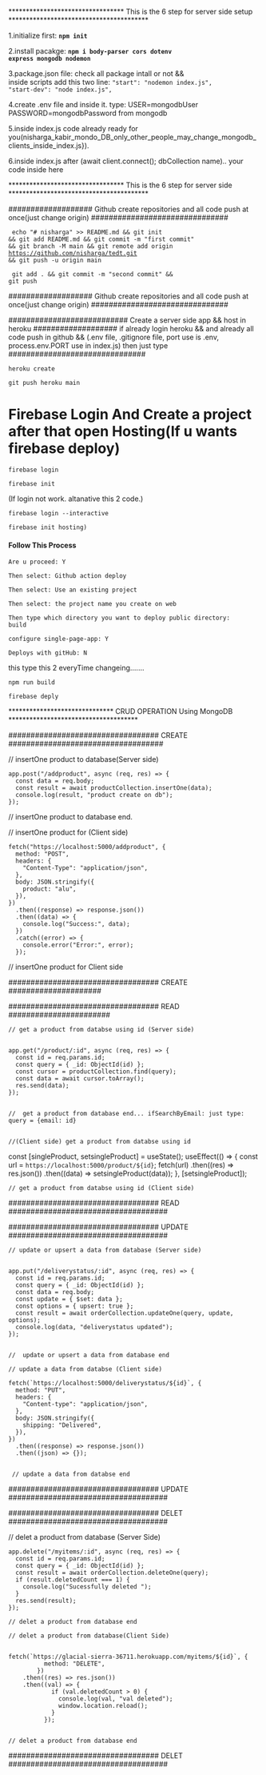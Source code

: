 ********************************* This is the 6 step for server side setup **************************************** 

1.initialize first:  <code>**npm init**  </code>

2.install pacakge:  <code>**npm i body-parser cors dotenv express mongodb nodemon**  </code> 

3.package.json file: check all package intall or not &&  
inside scripts add this two line:  <code>"start": "nodemon index.js", "start-dev": "node index.js", </code>

4.create .env file and inside it. type: USER=mongodbUser PASSWORD=mongodbPassword from mongodb  

5.inside index.js code already ready for you(nisharga_kabir_mondo_DB_only_other_people_may_change_mongodb_clients_inside_index.js}). 

6.inside index.js after (await client.connect(); dbCollection name).. your code inside here 



********************************* This is the 6 step for server side ****************************************
 
################### Github create repositories and all code push at once(just change origin) ###############################


<code>  echo "# nisharga" >> README.md && git init && git add README.md && git commit -m "first commit" && git branch -M main && git remote add origin https://github.com/nisharga/tedt.git && git push -u origin main  </code>


<code> git add . && git commit -m "second commit" && git push  </code>

################### Github create repositories and all code push at once(just change origin) ###############################

########################### Create a server side app && host in heroku ################### 
if already login heroku && and already all code push in github && (.env file, .gitignore file, 
port use is .env, process.env.PORT use in index.js) then just type ###############################



<code>heroku create</code>

<code>git push heroku main</code>

# Firebase Login And Create a project after that open Hosting(If u wants firebase deploy)

<code>firebase login</code>
	
<code>firebase init</code>

(If login not work. altanative this 2 code.)
	
<code>firebase login --interactive</code>
	
<code>firebase init hosting)</code>

<h4>Follow This Process</h4>

<code>Are u proceed: Y</code>
	
<code>Then select: Github action deploy</code>
	
<code>Then select: Use an existing project</code>
	
<code>Then select: the project name you create on web</code>

<code>Then type which directory you want to deploy public directory: build</code>

<code>configure single-page-app: Y</code>

<code>Deploys with gitHub: N</code>

this type this 2 everyTime changeing.......

<code>npm run build</code>
	
<code>firebase deply</code>



****************************** CRUD OPERATION Using MongoDB ************************************* 

################################## CREATE ###################################
	
// insertOne product to database(Server side)
	
	 
	
    app.post("/addproduct", async (req, res) => {
      const data = req.body;
      const result = await productCollection.insertOne(data);
      console.log(result, "product create on db");
    });
		
		 
			
// insertOne product to database end.

 // insertOne product for (Client side)
 
 
    fetch("https://localhost:5000/addproduct", {
      method: "POST",
      headers: {
        "Content-Type": "application/json",
      },
      body: JSON.stringify({
        product: "alu", 
      }),
    })
      .then((response) => response.json())
      .then((data) => {
        console.log("Success:", data);
      })
      .catch((error) => {
        console.error("Error:", error);
      });
      
      
 // insertOne product for Client side
 
################################## CREATE ##################### 
 
################################## READ ####################### 

    // get a product from databse using id (Server side) 
    
    
    app.get("/product/:id", async (req, res) => {
      const id = req.params.id;
      const query = { _id: ObjectId(id) }; 
      const cursor = productCollection.find(query);
      const data = await cursor.toArray();
      res.send(data);
    });
    
    
    //  get a product from database end... ifSearchByEmail: just type: query = {email: id}
 

	//(Client side) get a product from databse using id 


const [singleProduct, setsingleProduct] = useState();
  useEffect(() => {
    const url = `https://localhost:5000/product/${id}`;
    fetch(url)
      .then((res) => res.json())
      .then((data) => setsingleProduct(data));
  }, [setsingleProduct]);
  
  
	// get a product from databse using id (Client side)

################################## READ ####################################

################################## UPDATE ####################################

    // update or upsert a data from database (Server side) 
    
    
    app.put("/deliverystatus/:id", async (req, res) => {
      const id = req.params.id;
      const query = { _id: ObjectId(id) };
      const data = req.body;
      const update = { $set: data };
      const options = { upsert: true };
      const result = await orderCollection.updateOne(query, update, options);
      console.log(data, "deliverystatus updated");
    });
    
    
    //  update or upsert a data from database end
	
    // update a data from databse (Client side)
    
	fetch(`https://localhost:5000/deliverystatus/${id}`, {
      method: "PUT",
      headers: {
        "Content-type": "application/json",
      },
      body: JSON.stringify({
        shipping: "Delivered",
      }),
    })
      .then((response) => response.json())
      .then((json) => {});
      
      
     // update a data from databse end
      
     
################################## UPDATE ####################################


################################## DELET ####################################

   // delet a product from database (Server Side)
   
   
    app.delete("/myitems/:id", async (req, res) => {
      const id = req.params.id;
      const query = { _id: ObjectId(id) };
      const result = await orderCollection.deleteOne(query);
      if (result.deletedCount === 1) {
        console.log("Sucessfully deleted ");
      }
      res.send(result);
    });

    // delet a product from database end 

    // delet a product from database(Client Side)
       
       
	fetch(`https://glacial-sierra-36711.herokuapp.com/myitems/${id}`, {
              method: "DELETE",
            })
        .then((res) => res.json())
        .then((val) => {
                if (val.deletedCount > 0) {
                  console.log(val, "val deleted");
                  window.location.reload();
                }
              });
	      
	      
    // delet a product from database end 
################################## DELET ####################################
